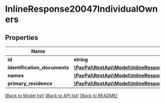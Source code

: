 # InlineResponse20047IndividualOwners

## Properties
Name | Type | Description | Notes
------------ | ------------- | ------------- | -------------
**id** | **string** |  | [optional] 
**identification_documents** | [**\PayPal\RestApi\Model\InlineResponse20047IdentificationDocuments[]**](InlineResponse20047IdentificationDocuments.md) |  | [optional] 
**names** | [**\PayPal\RestApi\Model\InlineResponse20047Names[]**](InlineResponse20047Names.md) |  | [optional] 
**primary_residence** | [**\PayPal\RestApi\Model\InlineResponse20047BusinessEntityRegisteredBusinessAddress**](InlineResponse20047BusinessEntityRegisteredBusinessAddress.md) |  | [optional] 

[[Back to Model list]](../README.md#documentation-for-models) [[Back to API list]](../README.md#documentation-for-api-endpoints) [[Back to README]](../README.md)


